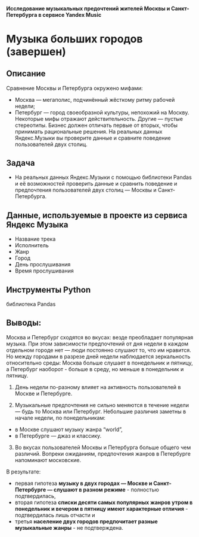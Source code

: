 #### Исследование музыкальных предочтений жителей Москвы и Санкт-Петербурга в сервисе Yandex Music
# Музыка больших городов (завершен)
## Описание
Сравнение Москвы и Петербурга окружено мифами:
- Москва — мегаполис, подчинённый жёсткому ритму рабочей недели;
- Петербург — город своеобразной культуры, непохожий на Москву.
Некоторые мифы отражают действительность. Другие — пустые стереотипы. Бизнес должен отличать первые от вторых, чтобы принимать рациональные решения. На реальных данных Яндекс.Музыки вы проверите данные и сравните поведение пользователей двух столиц.
## Задача
- На реальных данных Яндекс.Музыки c помощью библиотеки Pandas и её возможностей проверить данные и сравнить поведение и предпочтения пользователей двух столиц — Москвы и Санкт-Петербурга.
## Данные, используемые в проекте из сервиса Яндекс Музыка
- Название трека
- Исполнитель
- Жанр
- Город
- День прослушивания
- Время прослушивания
## Инструменты Python
библиотека Pandas
## Выводы:

Москва и Петербург сходятся во вкусах: везде преобладает популярная музыка. При этом зависимости предпочтений от дня недели в каждом отдельном городе нет — люди постоянно слушают то, что им нравится. Но между городами в разрезе дней недели наблюдается зеркальность относительно среды: Москва больше слушает в понедельник и пятницу, а Петербург наоборот - больше в среду, но меньше в понедельник и пятницу.  

1. День недели по-разному влияет на активность пользователей в Москве и Петербурге.

2. Музыкальные предпочтения не сильно меняются в течение недели — будь то Москва или Петербург. Небольшие различия заметны в начале недели, по понедельникам:  
* в Москве слушают музыку жанра “world”,    
* в Петербурге — джаз и классику.  
  
3. Во вкусах пользователей Москвы и Петербурга больше общего чем различий. Вопреки ожиданиям, предпочтения жанров в Петербурге напоминают московские.   

В результате: 
- первая гипотеза **музыку в двух городах — Москве и Санкт-Петербурге — слушают в разном режиме** - полностью подтвердилась,
- вторая гипотеза **списки десяти самых популярных жанров утром в понедельник и вечером в пятницу имеют характерные отличия** - подтвердилась лишь отчасти и
- третья  **население двух городов предпочитает разные музыкальные жанры** - не подтверждена.
